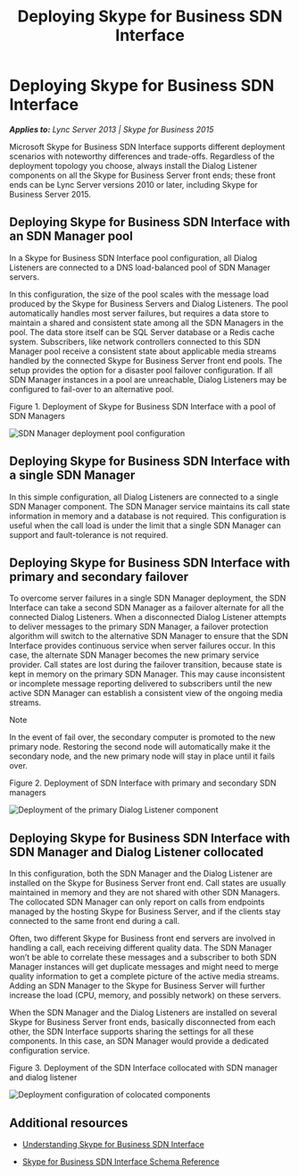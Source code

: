 ﻿---
title: Deploying Skype for Business SDN Interface
TOCTitle: Deploying Skype for Business SDN Interface
ms:assetid: 28293ebc-d1f4-4715-b7cd-276055e48015
ms:mtpsurl: https://msdn.microsoft.com/en-us/library/Dn785194(v=office.16)
ms:contentKeyID: 65258658
ms.date: 02/27/2017
mtps_version: v=office.16
---

# Deploying Skype for Business SDN Interface


_**Applies to:** Lync Server 2013 | Skype for Business 2015_

Microsoft Skype for Business SDN Interface supports different deployment scenarios with noteworthy differences and trade-offs. Regardless of the deployment topology you choose, always install the Dialog Listener components on all the Skype for Business Server front ends; these front ends can be Lync Server versions 2010 or later, including Skype for Business Server 2015.

## Deploying Skype for Business SDN Interface with an SDN Manager pool

In a Skype for Business SDN Interface pool configuration, all Dialog Listeners are connected to a DNS load-balanced pool of SDN Manager servers.

In this configuration, the size of the pool scales with the message load produced by the Skype for Business Servers and Dialog Listeners. The pool automatically handles most server failures, but requires a data store to maintain a shared and consistent state among all the SDN Managers in the pool. The data store itself can be SQL Server database or a Redis cache system. Subscribers, like network controllers connected to this SDN Manager pool receive a consistent state about applicable media streams handled by the connected Skype for Business Server front end pools. The setup provides the option for a disaster pool failover configuration. If all SDN Manager instances in a pool are unreachable, Dialog Listeners may be configured to fail-over to an alternative pool.

Figure 1. Deployment of Skype for Business SDN Interface with a pool of SDN Managers

  
![SDN Manager deployment pool configuration](images/Dn785194.00e512cf-9ccb-47e3-a0ef-857789f15676(Office.16).png "SDN Manager deployment pool configuration")

## Deploying Skype for Business SDN Interface with a single SDN Manager

In this simple configuration, all Dialog Listeners are connected to a single SDN Manager component. The SDN Manager service maintains its call state information in memory and a database is not required. This configuration is useful when the call load is under the limit that a single SDN Manager can support and fault-tolerance is not required.

## Deploying Skype for Business SDN Interface with primary and secondary failover

To overcome server failures in a single SDN Manager deployment, the SDN Interface can take a second SDN Manager as a failover alternate for all the connected Dialog Listeners. When a disconnected Dialog Listener attempts to deliver messages to the primary SDN Manager, a failover protection algorithm will switch to the alternative SDN Manager to ensure that the SDN Interface provides continuous service when server failures occur. In this case, the alternate SDN Manager becomes the new primary service provider. Call states are lost during the failover transition, because state is kept in memory on the primary SDN Manager. This may cause inconsistent or incomplete message reporting delivered to subscribers until the new active SDN Manager can establish a consistent view of the ongoing media streams.


> [!NOTE]
> <P>In the event of fail over, the secondary computer is promoted to the new primary node. Restoring the second node will automatically make it the secondary node, and the new primary node will stay in place until it fails over.</P>



Figure 2. Deployment of SDN Interface with primary and secondary SDN managers

  
![Deployment of the primary Dialog Listener component](images/Dn785194.5f75214b-82c7-4fb5-91e2-7a0cc55cd99e(Office.16).png "Deployment of the primary Dialog Listener component")

## Deploying Skype for Business SDN Interface with SDN Manager and Dialog Listener collocated

In this configuration, both the SDN Manager and the Dialog Listener are installed on the Skype for Business Server front end. Call states are usually maintained in memory and they are not shared with other SDN Managers. The collocated SDN Manager can only report on calls from endpoints managed by the hosting Skype for Business Server, and if the clients stay connected to the same front end during a call.

Often, two different Skype for Business front end servers are involved in handling a call, each receiving different quality data. The SDN Manager won’t be able to correlate these messages and a subscriber to both SDN Manager instances will get duplicate messages and might need to merge quality information to get a complete picture of the active media streams. Adding an SDN Manager to the Skype for Business Server will further increase the load (CPU, memory, and possibly network) on these servers.

When the SDN Manager and the Dialog Listeners are installed on several Skype for Business Server front ends, basically disconnected from each other, the SDN Interface supports sharing the settings for all these components. In this case, an SDN Manager would provide a dedicated configuration service.

Figure 3. Deployment of the SDN Interface collocated with SDN manager and dialog listener

  
![Deployment configuration of colocated components](images/Dn785194.07b7eb5a-2a4b-4a4c-9460-67c8a6098e7b(Office.16).png "Deployment configuration of colocated components")

## Additional resources

  - [Understanding Skype for Business SDN Interface](understanding-skype-for-business-sdn-interface.md)

  - [Skype for Business SDN Interface Schema Reference](skype-for-business-sdn-interface-schema-reference.md)

